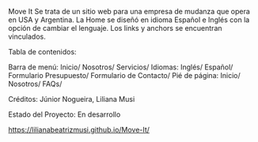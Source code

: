 Move It
Se trata de un sitio web para una empresa de mudanza que opera en USA y Argentina.
La Home se diseñó en idioma Español e Inglés con la opción de cambiar el lenguaje.
Los links y anchors se encuentran vinculados.

Tabla de contenidos:

Barra de menú:
  Inicio/
  Nosotros/
  Servicios/
Idiomas:
  Inglés/
  Español/
Formulario Presupuesto/
Formulario de Contacto/
Pié de página:
  Inicio/
  Nosotros/
  FAQs/

Créditos: Júnior Nogueira, Liliana Musi

Estado del Proyecto: En desarrollo

https://lilianabeatrizmusi.github.io/Move-It/

